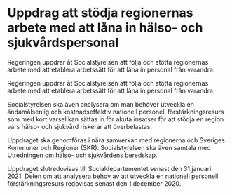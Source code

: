 # Uppdrag att stödja regionernas arbete med att låna in hälso- och sjukvårdspersonal

Regeringen uppdrar åt Socialstyrelsen att följa och stötta regionernas arbete med att etablera arbetssätt för att låna in personal från varandra.

Regeringen uppdrar åt Socialstyrelsen att följa och stötta regionernas arbete med att etablera arbetssätt för att låna in personal från varandra.

Socialstyrelsen ska även analysera om man behöver utveckla en ändamålsenlig och kostnadseffektiv nationell personell förstärkningsresurs som med kort varsel kan sättas in för akuta insatser för att stödja en region vars hälso- och sjukvård riskerar att överbelastas.

Uppdraget ska genomföras i nära samverkan med regionerna och Sveriges Kommuner och Regioner (SKR). Socialstyrelsen ska även samtala med Utredningen om hälso- och sjukvårdens beredskap.

Uppdraget slutredovisas till Socialdepartementet senast den 31 januari 2021. Delen om att analysera behov av att utveckla en nationell personell förstärkningsresurs redovisas senast den 1 december 2020.
